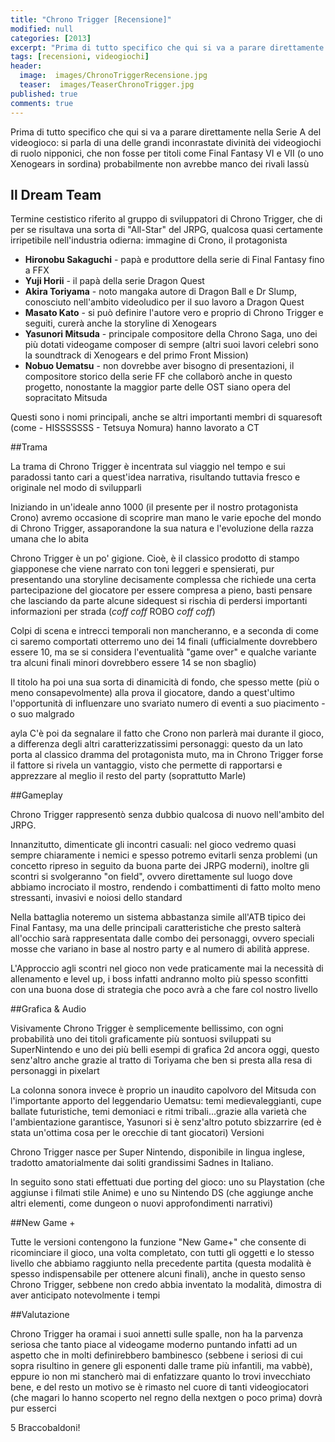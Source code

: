 ```yaml
---
title: "Chrono Trigger [Recensione]"
modified: null
categories: [2013]
excerpt: "Prima di tutto specifico che qui si va a parare direttamente nella Serie A del..."
tags: [recensioni, videogiochi]
header:  
  image:  images/ChronoTriggerRecensione.jpg
  teaser:  images/TeaserChronoTrigger.jpg 
published: true
comments: true
---
```


Prima di tutto specifico che qui si va a parare direttamente nella Serie A del videogioco: si parla di una delle grandi inconrastate divinità dei videogiochi di ruolo nipponici, che non fosse per titoli come Final Fantasy VI e VII (o uno Xenogears in sordina) probabilmente non avrebbe manco dei rivali lassù

## Il Dream Team

Termine cestistico riferito al gruppo di sviluppatori di Chrono Trigger, che di per se risultava una sorta di "All-Star" del JRPG, qualcosa quasi certamente irripetibile nell'industria odierna:
immagine di Crono, il protagonista

- **Hironobu Sakaguchi** - papà e produttore della serie di Final Fantasy fino a FFX
- **Yuji Horii** - il papà della serie Dragon Quest 
- **Akira Toriyama** - noto mangaka autore di Dragon Ball e Dr Slump, conosciuto   nell'ambito videoludico per il suo lavoro a Dragon Quest 
- **Masato Kato** - si può definire l'autore vero e proprio di Chrono Trigger e seguiti, curerà anche la storyline di Xenogears
- **Yasunori Mitsuda** - principale compositore della Chrono Saga, uno dei più dotati videogame composer di sempre (altri suoi lavori celebri sono la soundtrack di Xenogears e del primo Front Mission)
- **Nobuo Uematsu** - non dovrebbe aver bisogno di presentazioni, il compositore storico della serie FF che collaborò anche in questo progetto, nonostante la maggior parte delle OST siano opera del sopracitato Mitsuda

Questi sono i nomi principali, anche se altri importanti membri di squaresoft (come - HISSSSSSS - Tetsuya Nomura) hanno lavorato a CT

##Trama

La trama di Chrono Trigger è incentrata sul viaggio nel tempo e sui paradossi tanto cari a quest'idea narrativa, risultando tuttavia fresco e originale nel modo di svilupparli

Iniziando in un'ideale anno 1000 (il presente per il nostro protagonista Crono) avremo occasione di scoprire man mano le varie epoche del mondo di Chrono Trigger, assaporandone la sua natura e l'evoluzione della razza umana che lo abita

Chrono Trigger è un po' gigione. Cioè, è il classico prodotto di stampo giapponese che viene narrato con toni leggeri e spensierati, pur presentando una storyline decisamente complessa che richiede una certa partecipazione del giocatore per essere compresa a pieno, basti pensare che lasciando da parte alcune sidequest si rischia di perdersi importanti informazioni per strada (*coff coff* ROBO *coff coff*)

Colpi di scena e intrecci temporali non mancheranno, e a seconda di come ci saremo comportati otterremo uno dei 14 finali (ufficialmente dovrebbero essere 10, ma se si considera l'eventualità "game over" e qualche variante tra alcuni finali minori dovrebbero essere 14 se non sbaglio)

Il titolo ha poi una sua sorta di dinamicità di fondo, che spesso mette (più o meno consapevolmente) alla prova il giocatore, dando a quest'ultimo l'opportunità di influenzare uno svariato numero di eventi a suo piacimento - o suo malgrado

ayla
C'è poi da segnalare il fatto che Crono non parlerà mai durante il gioco, a differenza degli altri caratterizzatissimi personaggi: questo da un lato porta al classico dramma del protagonista muto, ma in Chrono Trigger forse il fattore si rivela un vantaggio, visto che permette di rapportarsi e apprezzare al meglio il resto del party (soprattutto Marle)

##Gameplay

Chrono Trigger rappresentò senza dubbio qualcosa di nuovo nell'ambito del JRPG.

Innanzitutto, dimenticate gli incontri casuali: nel gioco vedremo quasi sempre chiaramente i nemici e spesso potremo evitarli senza problemi (un concetto ripreso in seguito da buona parte dei JRPG moderni), inoltre gli scontri si svolgeranno "on field", ovvero direttamente sul luogo dove abbiamo incrociato il mostro, rendendo i combattimenti di fatto molto meno stressanti, invasivi e noiosi dello standard 

Nella battaglia noteremo un sistema abbastanza simile all'ATB tipico dei Final Fantasy, ma una delle principali caratteristiche che presto salterà all'occhio sarà rappresentata dalle combo dei personaggi, ovvero speciali mosse che variano in base al nostro party e al numero di abilità apprese.

L'Approccio agli scontri nel gioco non vede praticamente mai la necessità di allenamento e level up, i boss infatti andranno molto più spesso sconfitti con una buona dose di strategia che poco avrà a che fare col nostro livello 

##Grafica & Audio

Visivamente Chrono Trigger è semplicemente bellissimo, con ogni probabilità uno dei titoli graficamente più sontuosi sviluppati su SuperNintendo e uno dei più belli esempi di grafica 2d ancora oggi, questo senz'altro anche grazie al tratto di Toriyama che ben si presta alla resa di personaggi in pixelart

La colonna sonora invece è proprio un inaudito capolvoro del Mitsuda con l'importante apporto del leggendario Uematsu: temi medievaleggianti, cupe ballate futuristiche, temi demoniaci e ritmi tribali...grazie alla varietà che l'ambientazione garantisce, Yasunori si è senz'altro potuto sbizzarrire (ed è stata un'ottima cosa per le orecchie di tant giocatori)
Versioni

Chrono Trigger nasce per Super Nintendo, disponibile in lingua inglese, tradotto amatorialmente dai soliti grandissimi Sadnes in Italiano.

In seguito sono stati effettuati due porting del gioco: uno su Playstation (che aggiunse i filmati stile Anime) e uno su Nintendo DS (che aggiunge anche altri elementi, come dungeon o nuovi approfondimenti narrativi)

##New Game +

Tutte le versioni contengono la funzione "New Game+" che consente di ricominciare il gioco, una volta completato, con tutti gli oggetti e lo stesso livello che abbiamo raggiunto nella precedente partita (questa modalità è spesso indispensabile per ottenere alcuni finali), anche in questo senso Chrono Trigger, sebbene non credo abbia inventato la modalità, dimostra di aver anticipato notevolmente i tempi

##Valutazione

Chrono Trigger ha oramai i suoi annetti sulle spalle, non ha la parvenza seriosa che tanto piace al videogame moderno puntando infatti ad un aspetto che in molti definirebbero bambinesco (sebbene i seriosi di cui sopra risultino in genere gli esponenti dalle trame più infantili, ma vabbè), eppure io non mi stancherò mai di enfatizzare quanto lo trovi invecchiato bene, e del resto un motivo se è rimasto nel cuore di tanti videogiocatori (che magari lo hanno scoperto nel regno della nextgen o poco prima) dovrà pur esserci

5 Braccobaldoni!
